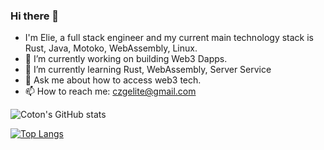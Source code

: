 ### Hi there 👋
- I'm Elie, a full stack engineer and my current main technology stack is Rust, Java, Motoko, WebAssembly, Linux. 
- 🔭 I’m currently working on building Web3 Dapps. 
- 🌱 I’m currently learning Rust, WebAssembly, Server Service
- 💬 Ask me about how to access web3 tech.
- 📫 How to reach me: czgelite@gmail.com

![Coton's GitHub stats](https://github-readme-stats.vercel.app/api?username=C-B-Elite&count_private=true&show_icons=true&theme=tokyonight&hide=contribs,prs)

[![Top Langs](https://github-readme-stats.vercel.app/api/top-langs/?username=C-B-Elite&layout=compact)](https://github.com/C-B-Elite/github-readme-stats)


<!--
**C-B-Elite/C-B-Elite** is a ✨ _special_ ✨ repository because its `README.md` (this file) appears on your GitHub profile.

Here are some ideas to get you started:

- 🔭 I’m currently working on ...
- 🌱 I’m currently learning ...
- 👯 I’m looking to collaborate on ...
- 🤔 I’m looking for help with ...
- 💬 Ask me about ...
- 📫 How to reach me: ...
- 😄 Pronouns: ...
- ⚡ Fun fact: ...
-->
